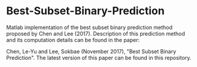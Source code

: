 # Best-Subset-Binary-Prediction
Matlab implementation of the best subset binary prediction method proposed by Chen and Lee (2017).
Description of this prediction method and its computation details can be found in the paper:

Chen, Le-Yu and Lee, Sokbae (November 2017), "Best Subset Binary Prediction". The latest version of this paper can be found in this repository.
